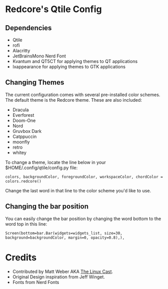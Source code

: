 # Redcore's Qtile Config

## Dependencies
* Qtile
* rofi
* Alacritty
* JetBrainsMono Nerd Font
* Kvantum and QT5CT for applying themes to QT applications
* lxappearance for applying themes to GTK applications

## Changing Themes 
The current configuration comes with several pre-installed color schemes. The default theme is the Redcore theme. These are also included:
* Dracula
* Everforest
* Doom-One 
* Nord
* Gruvbox Dark
* Catppuccin 
* moonfly 
* retro
* whitey

To change a theme, locate the line below in your $HOME/.config/qtile/config.py file:

```colors, backgroundColor, foregroundColor, workspaceColor, chordColor = colors.redcore()```

Change the last word in that line to the color scheme you'd like to use.

## Changing the bar position

You can easily change the bar position by changing the word bottom to the word top in this line:

```Screen(bottom=bar.Bar(widgets=widgets_list, size=30, background=backgroundColor, margin=0, opacity=0.8),),```


# Credits

* Contributed by Matt Weber AKA [The Linux Cast](https://youtube.com/thelinuxcast).
* Original Design inspiration from Jeff Winget.
* Fonts from Nerd Fonts

